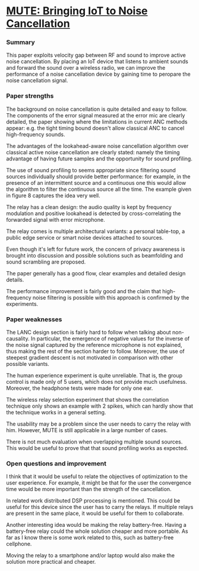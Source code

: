 # [MUTE: Bringing IoT to Noise Cancellation](https://synrg.csl.illinois.edu/papers/mute-sigcomm18.pdf)

### Summary

This paper exploits velocity gap between RF and sound to improve active noise cancellation. By placing an IoT device that listens to ambient sounds and forward the sound over a wireless radio, we can improve the performance of a noise cancellation device by gaining time to peropare the noise cancellation signal.

### Paper strengths

The background on noise cancellation is quite detailed and easy to follow. The components of the error signal measured at the error mic are clearly detailed, the paper showing where the limitations in current ANC methods appear: e.g. the tight timing bound doesn't allow classical ANC to cancel high-frequency sounds.

The advantages of the lookahead-aware noise cancellation algorithm over classical active noise cancellation are clearly stated: namely the timing advantage of having future samples and the opportunity for sound profiling.  

The use of sound profiling to seems appropriate since filtering sound sources individually should provide better performance: for example, in the presence of an intermittent source and a continuous one this would allow the algorithm to filter the continuous source all the time. The example given in figure 8 captures the idea very well.

The relay has a clean design: the audio quality is kept by frequency modulation and positive lookahead is detected by cross-correlating the forwarded signal with error microphone.

The relay comes is multiple architectural variants: a personal table-top, a public edge service or smart noise devices attached to sources.

Even though it's left for future work, the concern of privacy awareness is brought into discussion and possible solutions such as beamfolding and sound scrambling are proposed.

The paper generally has a good flow, clear examples and detailed design details.

The performance improvement is fairly good and the claim that high-frequency noise filtering is possible with this approach is confirmed by the experiments.

### Paper weaknesses

The LANC design section is fairly hard to follow when talking about non-causality. In particular, the emergence of negative values for the inverse of the noise signal captured by the reference microphone is not explained, thus making the rest of the section harder to follow. Moreover, the use of steepest gradient descent is not motivated in comparison with other possible variants.

The human experience experiment is quite unreliable. That is, the group control is made only of 5 users, which does not provide much usefulness. Moreover, the headphone tests were made for only one ear.

The wireless relay selection experiment that shows the correlation technique only shows an example with 2 spikes, which can hardly show that the technique works in a general setting.

The usability may be a problem since the user needs to carry the relay with him. However, MUTE is still applicable in a large number of cases.

There is not much evaluation when overlapping multiple sound sources. This would be useful to prove that that sound profiling works as expected.

### Open questions and improvement

I think that it would be useful to relate the objectives of optimization to the user experience. For example, it might be that for the user the convergence time would be more important than the strength of the cancellation.

In related work distributed DSP processing is mentioned. This could be useful for this device since the user has to carry the relays. If multiple relays are present in the same place, it would be useful for them to collaborate.

Another interesting idea would be making the relay battery-free. Having a battery-free relay could the whole solution cheaper and more portable. As far as I know there is some work related to this, such as battery-free cellphone.

Moving the relay to a smartphone and/or laptop would also make the solution more practical and cheaper.

